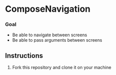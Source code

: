 # ComposeNavigation

### Goal
- Be able to navigate between screens
- Be able to pass arguments between screens

## Instructions
1. Fork this repository and clone it on your machine


